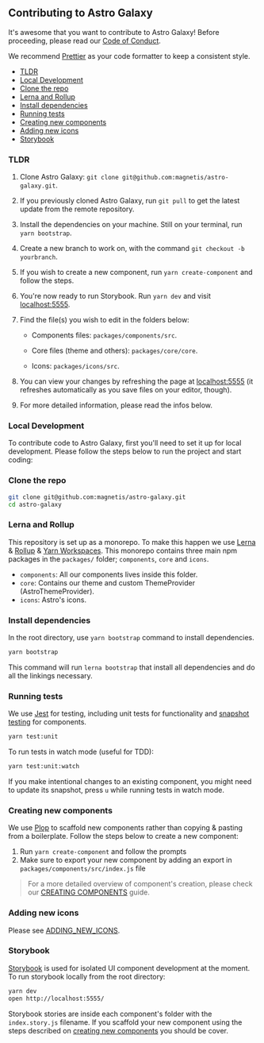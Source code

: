 ## Contributing to Astro Galaxy

It's awesome that you want to contribute to Astro Galaxy! Before proceeding, please read our [Code of Conduct](CODE_OF_CONDUCT.md).

We recommend [Prettier](https://github.com/prettier/prettier) as your code formatter to keep a consistent style.

- [TLDR](#tldr)
- [Local Development](#local-development)
- [Clone the repo](#clone-the-repo)
- [Lerna and Rollup](#lerna-and-rollup)
- [Install dependencies](#install-dependencies)
- [Running tests](#running-tests)
- [Creating new components](#creating-new-components)
- [Adding new icons](#adding-new-icons)
- [Storybook](#storybook)

### TLDR

1. Clone Astro Galaxy: `git clone git@github.com:magnetis/astro-galaxy.git`.

2. If you previously cloned Astro Galaxy, run `git pull` to get the latest update from the remote repository.

3. Install the dependencies on your machine. Still on your terminal, run `yarn bootstrap`.

4. Create a new branch to work on, with the command `git checkout -b yourbranch`.

5. If you wish to create a new component, run `yarn create-component` and follow the steps.

6. You're now ready to run Storybook. Run `yarn dev` and visit [localhost:5555](http://localhost:5555/).

7. Find the file(s) you wish to edit in the folders below:

   - Components files: `packages/components/src`.

   - Core files (theme and others): `packages/core/core`.

   - Icons: `packages/icons/src`.

8. You can view your changes by refreshing the page at [localhost:5555](http://localhost:5555/) (it refreshes automatically as you save files on your editor, though).

9. For more detailed information, please read the infos below.

### Local Development

To contribute code to Astro Galaxy, first you'll need to set it up for
local development. Please follow the steps below to run the project and start coding:

### Clone the repo

```sh
git clone git@github.com:magnetis/astro-galaxy.git
cd astro-galaxy
```

### Lerna and Rollup

This repository is set up as a monorepo. To make this happen we use [Lerna](https://lernajs.io) & [Rollup](https://rollupjs.org) & [Yarn Workspaces](https://yarnpkg.com/lang/en/docs/workspaces/). This monorepo contains three main npm packages in the `packages/` folder; `components`, `core` and `icons`.

- `components`: All our components lives inside this folder.
- `core`: Contains our theme and custom ThemeProvider (AstroThemeProvider).
- `icons`: Astro's icons.

### Install dependencies

In the root directory, use `yarn bootstrap` command to install dependencies.

```sh
yarn bootstrap
```

This command will run `lerna bootstrap` that install all dependencies and do all the linkings necessary.

### Running tests

We use [Jest](https://jestjs.io) for testing, including unit tests for functionality and
[snapshot testing](https://jestjs.io/docs/en/snapshot-testing.html#content) for components.

```sh
yarn test:unit
```

To run tests in watch mode (useful for TDD):

```sh
yarn test:unit:watch
```

If you make intentional changes to an existing component, you might need to
update its snapshot, press `u` while running tests in watch mode.

### Creating new components

We use [Plop](https://plopjs.com/) to scaffold new components rather than copying & pasting from a boilerplate.
Follow the steps below to create a new component:

1. Run `yarn create-component` and follow the prompts
2. Make sure to export your new component by adding an export in `packages/components/src/index.js` file

> For a more detailed overview of component's creation, please check our [CREATING COMPONENTS](CREATING_COMPONENTS.md) guide.

### Adding new icons

Please see [ADDING_NEW_ICONS](ADDING_NEW_ICONS.md).

### Storybook

[Storybook](https://storybook.js.org) is used for isolated UI component development at the moment.
To run storybook locally from the root directory:

```sh
yarn dev
open http://localhost:5555/
```

Storybook stories are inside each component's folder with the `index.story.js` filename. If you scaffold your new component using the steps described on [creating new components](#creating-new-components) you should be cover.
